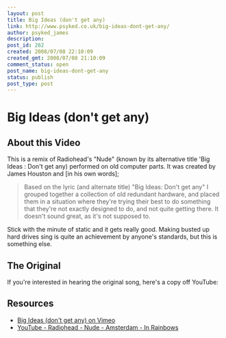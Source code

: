 ```yaml
---
layout: post
title: Big Ideas (don't get any)
link: http://www.psyked.co.uk/big-ideas-dont-get-any/
author: psyked_james
description: 
post_id: 262
created: 2008/07/08 22:10:09
created_gmt: 2008/07/08 21:10:09
comment_status: open
post_name: big-ideas-dont-get-any
status: publish
post_type: post
---
```


# Big Ideas (don't get any)

## About this Video

This is a remix of Radiohead's "Nude" (known by its alternative title 'Big Ideas : Don't get any) performed on old computer parts. It was created by James Houston and [in his own words]; 

> Based on the lyric (and alternate title) "Big Ideas: Don't get any" I grouped together a collection of old redundant hardware, and placed them in a situation where they're trying their best to do something that they're not exactly designed to do, and not quite getting there. It doesn't sound great, as it's not supposed to.

Stick with the minute of static and it gets really good. Making busted up hard drives sing is quite an achievement by anyone's standards, but this is something else. 

## The Original

If you're interested in hearing the original song, here's a copy off YouTube: 

## Resources

  * [Big Ideas (don't get any) on Vimeo](http://www.vimeo.com/1109226)
  * [YouTube - Radiohead - Nude - Amsterdam - In Rainbows](http://www.youtube.com/watch?v=gbXrdOwDlGc)